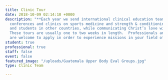 ```yaml
---
title: Clinic Tour
date: 2018-10-09 02:14:10 +0000
description: "**Each year we send international clinical education teams to co-host
  conferences and clinics on sports medicine and strength & conditioning with professionals
  and students in other countries, while communicating Christ’s love with others.
  These tours are usually one to two weeks in length.  Professionals and college students 
  are welcome to apply in order to experience missions in your field of expertise.** "
student: true
professional: true
staff: false
event: false
featured_image: "/uploads/Guatemala Upper Body Eval Groups.jpg"
type: Clinic Team

---
```

